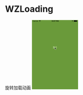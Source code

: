 # WZLoading
旋转加载动画 
 <img src="https://github.com/1617176084/WZLoading/blob/master/demo.gif" width='30%'/>

